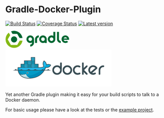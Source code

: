 # Gradle-Docker-Plugin

[![Build Status](https://travis-ci.org/gesellix-docker/gradle-docker-plugin.svg)](https://travis-ci.org/gesellix-docker/gradle-docker-plugin)
[![Coverage Status](https://coveralls.io/repos/gesellix-docker/gradle-docker-plugin/badge.png)](https://coveralls.io/r/gesellix-docker/gradle-docker-plugin)
[![Latest version](https://api.bintray.com/packages/gesellix/docker-utils/gradle-docker-plugin/images/download.png) ](https://bintray.com/gesellix/docker-utils/gradle-docker-plugin/_latestVersion)

[![Gradle logo](img/gradle-logo.png)](http://www.gradle.org/)
[![Docker logo](img/docker-logo.png)](http://www.docker.com/)

Yet another Gradle plugin making it easy for your build scripts to talk to a Docker daemon.

For basic usage please have a look at the tests or the [example project](https://github.com/gesellix-docker/gradle-docker-plugin-example).
